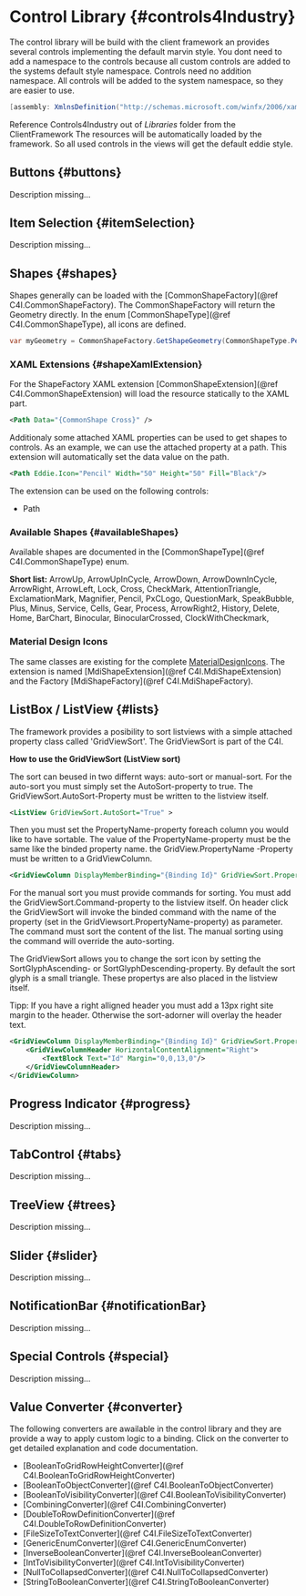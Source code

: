 ﻿

# Control Library {#controls4Industry}

The control library will be build with the client framework an provides several controls implementing the default marvin style.
You dont need to add a namespace to the controls because all custom controls are added to the systems default style namespace.
Controls need no addition namespace. All controls will be added to the system namespace, so they are easier to use.

````cs
[assembly: XmlnsDefinition("http://schemas.microsoft.com/winfx/2006/xaml/presentation", "C4I")]
````

Reference Controls4Industry out of *Libraries* folder from the ClientFramework
The resources will be automatically loaded by the framework. So all used controls in the views will get the default eddie style.

## Buttons {#buttons}
Description missing...

## Item Selection {#itemSelection}
Description missing...

## Shapes {#shapes}
Shapes generally can be loaded with the [CommonShapeFactory](@ref C4I.CommonShapeFactory). The CommonShapeFactory will return the Geometry directly.
In the enum [CommonShapeType](@ref C4I.CommonShapeType), all icons are defined.

````cs
var myGeometry = CommonShapeFactory.GetShapeGeometry(CommonShapeType.Pencil)
````

### XAML Extensions {#shapeXamlExtension}
For the ShapeFactory XAML extension [CommonShapeExtension](@ref C4I.CommonShapeExtension) will load the resource statically to the XAML part.

````xml
<Path Data="{CommonShape Cross}" />
````

Additionaly some attached XAML properties can be used to get shapes to controls.
As an example, we can use the attached property at a path. This extension will automatically set the data value on the path.

````xml
<Path Eddie.Icon="Pencil" Width="50" Height="50" Fill="Black"/>
````

The extension can be used on the following controls:

* Path

### Available Shapes {#availableShapes}
Available shapes are documented in the [CommonShapeType](@ref C4I.CommonShapeType) enum.

**Short list:** ArrowUp, ArrowUpInCycle, ArrowDown, ArrowDownInCycle, ArrowRight, ArrowLeft, Lock, Cross, CheckMark, AttentionTriangle, ExclamationMark, Magnifier, Pencil, PxCLogo, QuestionMark, SpeakBubble, Plus, Minus, Service, Cells, Gear, Process, ArrowRight2, History, Delete, Home, BarChart, Binocular, BinocularCrossed, ClockWithCheckmark, 
### Material Design Icons

The same classes are existing for the complete [MaterialDesignIcons](https://materialdesignicons.com/).
The extension is named [MdiShapeExtension](@ref C4I.MdiShapeExtension) and the Factory [MdiShapeFactory](@ref C4I.MdiShapeFactory).

## ListBox / ListView {#lists}

The framework provides a posibility to sort listviews with a simple attached property class called 'GridViewSort'.
The GridViewSort is part of the C4I.

__How to use the GridViewSort (ListView sort)__

The sort can beused in two differnt ways: auto-sort or manual-sort.
For the auto-sort you must simply set the AutoSort-property to true. The GridViewSort.AutoSort-Property must be written to the listview itself.

````xml
<ListView GridViewSort.AutoSort="True" >
````

Then you must set the PropertyName-property foreach column you would like to have sortable. The value of the PropertyName-property must be the same like the binded property name.
the GridView.PropertyName -Property must be written to a GridViewColumn.

````xml
<GridViewColumn DisplayMemberBinding="{Binding Id}" GridViewSort.PropertyName="Id">
````

For the manual sort you must provide commands for sorting. You must add the GridViewSort.Command-property to the listview itself.
On header click the GridViewSort will invoke the binded command with the name of the property (set in the GridViewsort.PropertyName-property) as parameter.
The command must sort the content of the list.
The manual sorting using the command will override the auto-sorting.

The GridViewSort allows you to change the sort icon by setting the SortGlyphAscending- or SortGlyphDescending-property. By default the sort glyph is a small triangle.
These propertys are also placed in the listview itself.

Tipp:
If you have a right alligned header you must add a 13px right site margin to the header. Otherwise the sort-adorner will overlay the header text.
````xml
<GridViewColumn DisplayMemberBinding="{Binding Id}" GridViewSort.PropertyName="Id">
    <GridViewColumnHeader HorizontalContentAlignment="Right">
        <TextBlock Text="Id" Margin="0,0,13,0"/>
    </GridViewColumnHeader>
</GridViewColumn>
````

## Progress Indicator {#progress}
Description missing...

## TabControl {#tabs}
Description missing...

## TreeView {#trees}
Description missing...

## Slider {#slider}
Description missing...

## NotificationBar {#notificationBar}
Description missing...

## Special Controls {#special}
Description missing...

## Value Converter {#converter}
The following converters are awailable in the control library and they are provide a way to apply custom logic to a binding.
Click on the converter to get detailed explanation and code documentation.

* [BooleanToGridRowHeightConverter](@ref C4I.BooleanToGridRowHeightConverter)
* [BooleanToObjectConverter](@ref C4I.BooleanToObjectConverter)
* [BooleanToVisibilityConverter](@ref C4I.BooleanToVisibilityConverter)
* [CombiningConverter](@ref C4I.CombiningConverter)
* [DoubleToRowDefinitionConverter](@ref C4I.DoubleToRowDefinitionConverter)
* [FileSizeToTextConverter](@ref C4I.FileSizeToTextConverter)
* [GenericEnumConverter](@ref C4I.GenericEnumConverter)
* [InverseBooleanConverter](@ref C4I.InverseBooleanConverter)
* [IntToVisibilityConverter](@ref C4I.IntToVisibilityConverter)
* [NullToCollapsedConverter](@ref C4I.NullToCollapsedConverter)
* [StringToBooleanConverter](@ref C4I.StringToBooleanConverter)
